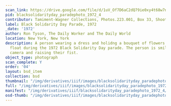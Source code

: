 ```yaml
---
scan_link: https://drive.google.com/file/d/1uV_Of7D6aC2dQ79ie0xy4t68w7nQ6hc9/view?usp=sharing
pid: blacksolidarityday_paradephoto_1972_4
contributor: Tamiment-Wagner Collections, Photos.223.001, Box 33, Shoot 720258
label: Black Solidarity Day Parade, 1972
_date: '1972'
author: Ron Tyson, The Daily Worker and The Daily World
location: New York, New York
description: A person wearing a dress and holidng a bouquet of flowers sits in a decorated
  float during the 1972 Black Solidarity Day parade. The person is smiling at the
  camera and raising their fist.
object_type: photograph
scan_complete: Y
order: '04'
layout: bsd_item
collection: bsd
thumbnail: "/img/derivatives/iiif/images/blacksolidarityday_paradephoto_1972_4/full/250,/0/default.jpg"
full: "/img/derivatives/iiif/images/blacksolidarityday_paradephoto_1972_4/full/1140,/0/default.jpg"
manifest: "/img/derivatives/iiif/blacksolidarityday_paradephoto_1972_4/manifest.json"
osd-thumb: "/img/derivatives/iiif/images/blacksolidarityday_paradephoto_1972_4/full/375,/0/default.jpg"
---
```

